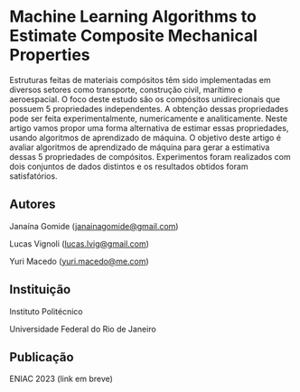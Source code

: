 # Machine Learning Algorithms to Estimate Composite Mechanical Properties

Estruturas feitas de materiais compósitos têm sido implementadas em diversos setores como transporte, construção civil, marítimo e aeroespacial. O foco deste estudo são os compósitos unidirecionais que possuem 5 propriedades independentes. A obtenção dessas propriedades pode ser feita experimentalmente, numericamente e analiticamente. Neste artigo vamos propor uma forma alternativa de estimar essas propriedades, usando algoritmos de aprendizado de máquina. O objetivo deste artigo é avaliar algoritmos de aprendizado de máquina para gerar a estimativa dessas 5 propriedades de compósitos. Experimentos foram realizados com dois conjuntos de dados distintos e os resultados obtidos foram satisfatórios.
## Autores

Janaína Gomide (janainagomide@gmail.com)

Lucas Vignoli (lucas.lvig@gmail.com)

Yuri Macedo (yuri.macedo@me.com)

## Instituição

Instituto Politécnico 

Universidade Federal do Rio de Janeiro

## Publicação
ENIAC 2023 (link em breve)
